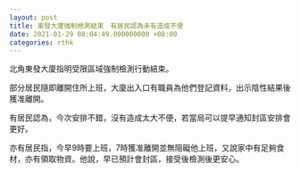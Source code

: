 ```yaml
---
layout: post
title: 東發大廈強制檢測結束　有居民認為未有造成不便
date: 2021-01-29 08:04:49.000000000 +08:00
categories: rthk
---
```


北角東發大廈指明受限區域強制檢測行動結束。

部分居民隨即離開住所上班，大廈出入口有職員為他們登記資料，出示陰性結果後獲准離開。

有居民認為，今次安排不錯，沒有造成太大不便，若當局可以提早通知封區安排會更好。

亦有居民指，今早9時要上班，7時獲准離開並無阻礙他上班，又說家中有足夠食材，亦有領取物資。他說，早已預計會封區，接受後檢測後更安心。

